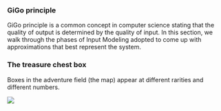 ### GiGo principle

GiGo principle is a common concept in computer science stating that the quality of output is determined by the quality of input.
In this section, we walk through the phases of Input Modeling adopted to come up with approximations that best represent the system.

### The treasure chest box

Boxes in the adventure field (the map) appear at different rarities and different numbers.

![](./assets/images/table_mpl.jpeg)